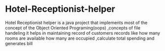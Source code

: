 # Hotel-Receptionist-helper
Hotel Receptionist helper is a java project that implements most of the concept of the Object Oriented Programing(oops) ,concepts of file handeling it helps in maintaining record of customers records like how many rooms are available how many are occupied ,calculate total spending and generates bill 
